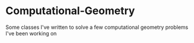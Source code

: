 # Computational-Geometry
Some classes I've written to solve a few computational geometry problems I've been working on
